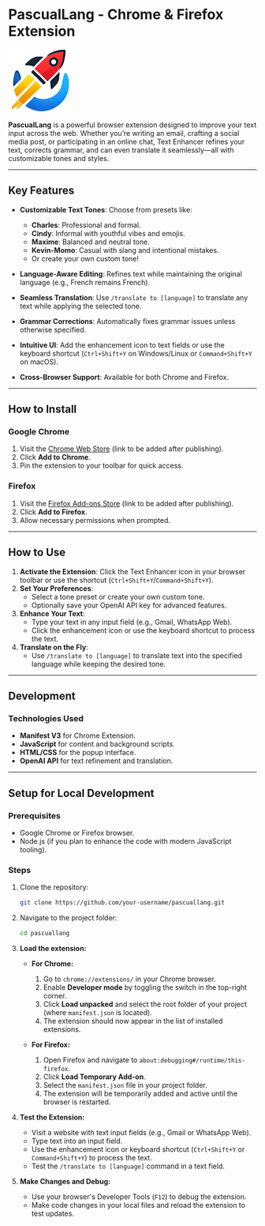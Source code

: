 # **PascualLang - Chrome & Firefox Extension**

![PascualLang Logo](icons/icon128.png)

**PascualLang** is a powerful browser extension designed to improve your text input across the web. Whether you’re writing an email, crafting a social media post, or participating in an online chat, Text Enhancer refines your text, corrects grammar, and can even translate it seamlessly—all with customizable tones and styles.

---

## **Key Features**

- **Customizable Text Tones**: Choose from presets like:
  - **Charles**: Professional and formal.
  - **Cindy**: Informal with youthful vibes and emojis.
  - **Maxime**: Balanced and neutral tone.
  - **Kevin-Momo**: Casual with slang and intentional mistakes.
  - Or create your own custom tone!
  
- **Language-Aware Editing**: Refines text while maintaining the original language (e.g., French remains French).
  
- **Seamless Translation**: Use `/translate to [language]` to translate any text while applying the selected tone.

- **Grammar Corrections**: Automatically fixes grammar issues unless otherwise specified.

- **Intuitive UI**: Add the enhancement icon to text fields or use the keyboard shortcut (`Ctrl+Shift+Y` on Windows/Linux or `Command+Shift+Y` on macOS).

- **Cross-Browser Support**: Available for both Chrome and Firefox.

---

## **How to Install**

### **Google Chrome**
1. Visit the [Chrome Web Store](https://chrome.google.com/webstore/) (link to be added after publishing).
2. Click **Add to Chrome**.
3. Pin the extension to your toolbar for quick access.

### **Firefox**
1. Visit the [Firefox Add-ons Store](https://addons.mozilla.org/) (link to be added after publishing).
2. Click **Add to Firefox**.
3. Allow necessary permissions when prompted.

---

## **How to Use**

1. **Activate the Extension**: Click the Text Enhancer icon in your browser toolbar or use the shortcut (`Ctrl+Shift+Y`/`Command+Shift+Y`).
2. **Set Your Preferences**:
   - Select a tone preset or create your own custom tone.
   - Optionally save your OpenAI API key for advanced features.
3. **Enhance Your Text**:
   - Type your text in any input field (e.g., Gmail, WhatsApp Web).
   - Click the enhancement icon or use the keyboard shortcut to process the text.
4. **Translate on the Fly**:
   - Use `/translate to [language]` to translate text into the specified language while keeping the desired tone.

---

## **Development**

### **Technologies Used**
- **Manifest V3** for Chrome Extension.
- **JavaScript** for content and background scripts.
- **HTML/CSS** for the popup interface.
- **OpenAI API** for text refinement and translation.

---

## **Setup for Local Development**

### **Prerequisites**
- Google Chrome or Firefox browser.
- Node.js (if you plan to enhance the code with modern JavaScript tooling).

### **Steps**
1. Clone the repository:
   ```bash
   git clone https://github.com/your-username/pascuallang.git
2. Navigate to the project folder:
   ```bash
   cd pascuallang
3. **Load the extension:**
   - **For Chrome:**
     1. Go to `chrome://extensions/` in your Chrome browser.
     2. Enable **Developer mode** by toggling the switch in the top-right corner.
     3. Click **Load unpacked** and select the root folder of your project (where `manifest.json` is located).
     4. The extension should now appear in the list of installed extensions.

   - **For Firefox:**
     1. Open Firefox and navigate to `about:debugging#/runtime/this-firefox`.
     2. Click **Load Temporary Add-on**.
     3. Select the `manifest.json` file in your project folder.
     4. The extension will be temporarily added and active until the browser is restarted.

4. **Test the Extension:**
   - Visit a website with text input fields (e.g., Gmail or WhatsApp Web).
   - Type text into an input field.
   - Use the enhancement icon or keyboard shortcut (`Ctrl+Shift+Y` or `Command+Shift+Y`) to process the text.
   - Test the `/translate to [language]` command in a text field.

5. **Make Changes and Debug:**
   - Use your browser's Developer Tools (`F12`) to debug the extension.
   - Make code changes in your local files and reload the extension to test updates.

